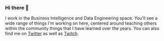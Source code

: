 ### Hi there 👋

I work in the Business Intelligence and Data Engineering space.  You'll see a wide range of things I'm working on here, centered around teaching others within the community things that I have learned over the years.  You can also find me on [Twitter](https://twitter.com/codenamesql) as well as [Twitch](twitch.tv/codenamesql).
